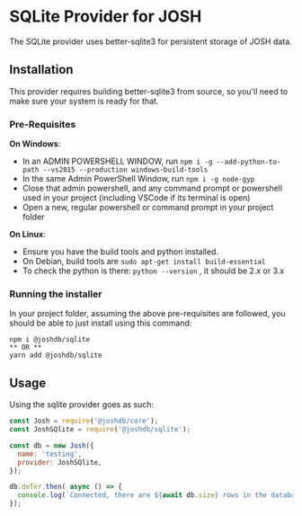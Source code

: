 # SQLite Provider for JOSH

The SQLite provider uses better-sqlite3 for persistent storage of JOSH data.

## Installation

This provider requires building better-sqlite3 from source, so you'll need to make sure your system
is ready for that. 

### Pre-Requisites

**On Windows**:

- In an ADMIN POWERSHELL WINDOW, run `npm i -g --add-python-to-path --vs2015 --production windows-build-tools`
- In the same Admin PowerShell Window, run `npm i -g node-gyp`
- Close that admin powershell, and any command prompt or powershell used in your project (including VSCode if its terminal is open)
- Open a new, regular powershell or command prompt in your project folder

**On Linux**:
- Ensure you have the build tools and python installed. 
- On Debian, build tools are `sudo apt-get install build-essential`
- To check the python is there: `python --version` , it should be 2.x or 3.x

### Running the installer

In your project folder, assuming the above pre-requisites are followed, you should be able to just install using this command: 

```
npm i @joshdb/sqlite
** OR **
yarn add @joshdb/sqlite
```

## Usage

Using the sqlite provider goes as such: 

```js
const Josh = require('@joshdb/core');
const JoshSQlite = require('@joshdb/sqlite');

const db = new Josh({
  name: 'testing',
  provider: JoshSQlite,
});

db.defer.then( async () => {
  console.log(`Connected, there are ${await db.size} rows in the database.`);
});
```
